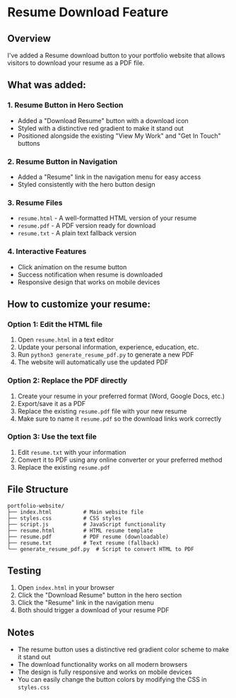 # Resume Download Feature

## Overview
I've added a Resume download button to your portfolio website that allows visitors to download your resume as a PDF file.

## What was added:

### 1. Resume Button in Hero Section
- Added a "Download Resume" button with a download icon
- Styled with a distinctive red gradient to make it stand out
- Positioned alongside the existing "View My Work" and "Get In Touch" buttons

### 2. Resume Button in Navigation
- Added a "Resume" link in the navigation menu for easy access
- Styled consistently with the hero button design

### 3. Resume Files
- `resume.html` - A well-formatted HTML version of your resume
- `resume.pdf` - A PDF version ready for download
- `resume.txt` - A plain text fallback version

### 4. Interactive Features
- Click animation on the resume button
- Success notification when resume is downloaded
- Responsive design that works on mobile devices

## How to customize your resume:

### Option 1: Edit the HTML file
1. Open `resume.html` in a text editor
2. Update your personal information, experience, education, etc.
3. Run `python3 generate_resume_pdf.py` to generate a new PDF
4. The website will automatically use the updated PDF

### Option 2: Replace the PDF directly
1. Create your resume in your preferred format (Word, Google Docs, etc.)
2. Export/save it as a PDF
3. Replace the existing `resume.pdf` file with your new resume
4. Make sure to name it `resume.pdf` so the download links work correctly

### Option 3: Use the text file
1. Edit `resume.txt` with your information
2. Convert it to PDF using any online converter or your preferred method
3. Replace the existing `resume.pdf`

## File Structure
```
portfolio-website/
├── index.html          # Main website file
├── styles.css          # CSS styles
├── script.js           # JavaScript functionality
├── resume.html         # HTML resume template
├── resume.pdf          # PDF resume (downloadable)
├── resume.txt          # Text resume (fallback)
└── generate_resume_pdf.py  # Script to convert HTML to PDF
```

## Testing
1. Open `index.html` in your browser
2. Click the "Download Resume" button in the hero section
3. Click the "Resume" link in the navigation menu
4. Both should trigger a download of your resume PDF

## Notes
- The resume button uses a distinctive red gradient color scheme to make it stand out
- The download functionality works on all modern browsers
- The design is fully responsive and works on mobile devices
- You can easily change the button colors by modifying the CSS in `styles.css`
